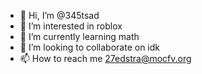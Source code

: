 - 👋 Hi, I’m @345tsad
- 👀 I’m interested in roblox
- 🌱 I’m currently learning math
- 💞️ I’m looking to collaborate on idk
- 📫 How to reach me 27edstra@mocfv.org

<!---
345tsad/345tsad is a ✨ special ✨ repository because its `README.md` (this file) appears on your GitHub profile.
You can click the Preview link to take a look at your changes.
--->
